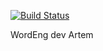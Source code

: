 [![Build Status](https://travis-ci.org/HaliksaR/WordEng.svg?branch=dev)](https://travis-ci.org/HaliksaR/WordEng)

WordEng
dev
Artem